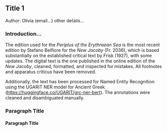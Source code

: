 ## Title 1 

Author: Olivia (email...) other details... 

### Introduction... 

The edition used for the _Periplus of the Erythraean Sea_ is the most recent edition by Stefano Belfiore for the _New Jacoby_ (Fr. 2036), which is based substantially on the established critical text by Frisk (1927), with some updates. The digital text is the one published in the online edition of the _New Jacoby_, cleaned, formatted, and inspected for mistakes. All footnotes and apparatus criticus have been removed. 

Additionally, the text has been processed for Named Entity Recognition using the UGARIT NER model for Ancient Greek (https://huggingface.co/UGARIT/grc-ner-bert). The annotations were cleaned and disambiguated manually. 

### Paragraph Title



#### Paragraph Title 
